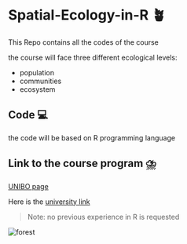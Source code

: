 # Spatial-Ecology-in-R  🪴
This Repo contains all the codes of the course

the course will face three different ecological levels: 
+ population 
+ communities
+ ecosystem

## Code  💻
the code will be based on R programming language

## Link to the course program  ⛈️
[UNIBO page](https://www.unibo.it/en/study/course-units-transferable-skills-moocs/course-unit-catalogue/course-unit/2025/535506)

Here is the [university link](https://www.unibo.it/it)
>Note: no previous experience in R is requested

![forest](https://github.com/user-attachments/assets/e4b07088-b426-4bd1-a1d7-49058d82ae11)

